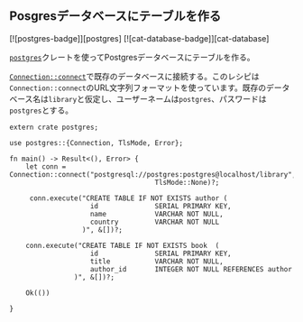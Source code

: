 ## Posgresデータベースにテーブルを作る

[![postgres-badge]][postgres] [![cat-database-badge]][cat-database]

[`postgres`]クレートを使ってPostgresデータベースにテーブルを作る。

[`Connection::connect`]で既存のデータベースに接続する。このレシピは`Connection::connect`のURL文字列フォーマットを使っています。既存のデータベース名は`library`と仮定し、ユーザーネームは`postgres`、パスワードは`postgres`とする。


```rust,no_run
extern crate postgres;

use postgres::{Connection, TlsMode, Error};

fn main() -> Result<(), Error> {
    let conn = Connection::connect("postgresql://postgres:postgres@localhost/library", 
                                    TlsMode::None)?;
    
     conn.execute("CREATE TABLE IF NOT EXISTS author (
                    id              SERIAL PRIMARY KEY,
                    name            VARCHAR NOT NULL,
                    country         VARCHAR NOT NULL
                  )", &[])?;

    conn.execute("CREATE TABLE IF NOT EXISTS book  (
                    id              SERIAL PRIMARY KEY,
                    title           VARCHAR NOT NULL,
                    author_id       INTEGER NOT NULL REFERENCES author
                )", &[])?;

    Ok(())

}
```

[`postgres`]: https://docs.rs/postgres/0.15.2/postgres/
[`Connection::connect`]: https://docs.rs/postgres/0.15.2/postgres/struct.Connection.html#method.connect
